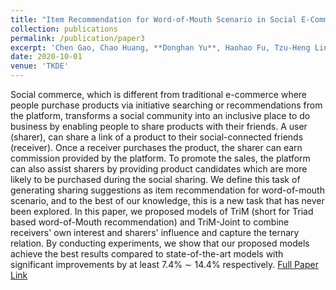 ```yaml
---
title: "Item Recommendation for Word-of-Mouth Scenario in Social E-Commerce"
collection: publications
permalink: /publication/paper3
excerpt: 'Chen Gao, Chao Huang, **Donghan Yu**, Haohao Fu, Tzu-Heng Lin, Depeng Jin, Yong Li'
date: 2020-10-01
venue: 'TKDE'
---
```


Social commerce, which is different from traditional e-commerce where people purchase products via initiative searching or recommendations from the platform, transforms a social community into an inclusive place to do business by enabling people to share products with their friends. A user (sharer), can share a link of a product to their social-connected friends (receiver). Once a receiver purchases the product, the sharer can earn commission provided by the platform. To promote the sales, the platform can also assist sharers by providing product candidates which are more likely to be purchased during the social sharing. We define this task of generating sharing suggestions as item recommendation for word-of-mouth scenario, and to the best of our knowledge, this is a new task that has never been explored. In this paper, we proposed models of TriM (short for Triad based word-of-Mouth recommendation) and TriM-Joint to combine receivers' own interest and sharers' influence and capture the ternary relation. By conducting experiments, we show that our proposed models achieve the best results compared to state-of-the-art models with significant improvements by at least 7.4% ∼ 14.4% respectively. [Full Paper Link](https://ieeexplore.ieee.org/document/9171850)
